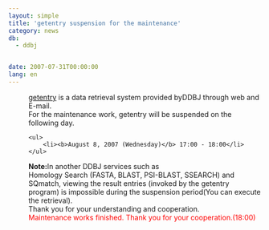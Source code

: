 ```yaml
---
layout: simple
title: 'getentry suspension for the maintenance'
category: news
db:
  - ddbj


date: 2007-07-31T00:00:00
lang: en
---
```


<html>
<dd><a href="http://getentry.ddbj.nig.ac.jp/top-e.html">getentry</a> is a data retrieval system provided byDDBJ through web and E-mail.
<dd>For the maintenance work, getentry will be suspended on the following day.<br>

    <ul>
        <li><b>August 8, 2007 (Wednesday)</b> 17:00 - 18:00</li>
    </ul>
<dd><b>Note:</b>In another DDBJ services such as
    <!-- ARSA(ÅöÆü¤ÏÊÝ¼é¤Î¤¿¤áÄä»ßÃæ),--><br>Homology Search (FASTA, BLAST, PSI-BLAST, SSEARCH) and SQmatch, viewing the result entries (invoked by the getentry program) is impossible during the suspension period(You can execute the retrieval).
<dd>Thank you for your understanding and cooperation.
<dd>
    <font color="#ff0000">Maintenance works finished. Thank you for your cooperation.(18:00)</font>
</dd>
</dd>
</dd>
</dd>
</dd>
</html>

